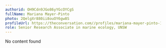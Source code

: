 ```yaml
---
authorid: OH9Cdn9JGo86yYGcOYCgS
fullName: Mariana Mayer-Pinto
photo: 2QelgXr880ii8ouOY6gw8S
profileUrl: https://theconversation.com//profiles/mariana-mayer-pinto-155512
role: Senior Research Associate in marine ecology, UNSW
---
```

No content found